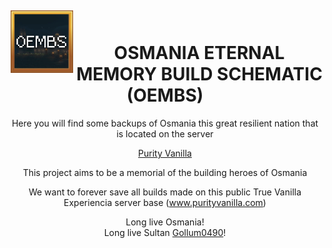 <!--suppress HtmlDeprecatedAttribute -->
<div align="center">
<img alt="OSMANIA ETERNAL MEMORY BUILD SCHEMATIC" src="/OEMBS.webp" width="100" align=left hspace="5" vspace="5"/>
<br>
<h1>OSMANIA ETERNAL MEMORY BUILD SCHEMATIC (OEMBS)</h1>
Here you will find some backups of Osmania  
this great resilient nation that is located on the server
  
[Purity Vanilla](https://www.purityvanilla.com/)  
  
This project aims to be a memorial of the building heroes of Osmania  
  
We want to forever save all builds made on this public True Vanilla Experiencia server base (www.purityvanilla.com)  
  
Long live Osmania!  
Long live Sultan [Gollum0490](https://pt.namemc.com/profile/Gollum0490.1)!  
